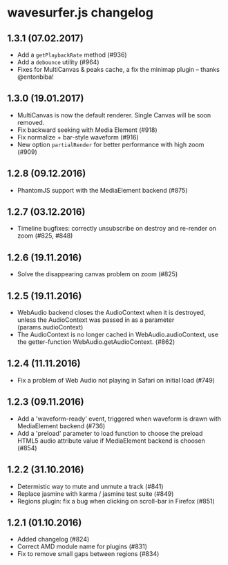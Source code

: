 wavesurfer.js changelog
=======================

1.3.1 (07.02.2017)
------------------
- Add a `getPlaybackRate` method (#936)
- Add a `debounce` utility (#964)
- Fixes for MultiCanvas & peaks cache, a fix the minimap plugin – thanks @entonbiba!

1.3.0 (19.01.2017)
------------------
- MultiCanvas is now the default renderer. Single Canvas will be soon removed.
- Fix backward seeking with Media Element (#918)
- Fix normalize + bar-style waveform (#916)
- New option `partialRender` for better performance with high zoom (#909)

1.2.8 (09.12.2016)
------------------
- PhantomJS support with the MediaElement backend (#875)

1.2.7 (03.12.2016)
------------------
- Timeline bugfixes: correctly unsubscribe on destroy and re-render on zoom (#825, #848)

1.2.6 (19.11.2016)
------------------
- Solve the disappearing canvas problem on zoom (#825)

1.2.5 (19.11.2016)
------------------
- WebAudio backend closes the AudioContext when it is destroyed, unless the AudioContext was passed in as a parameter (params.audioContext)
- The AudioContext is no longer cached in WebAudio.audioContext, use the getter-function WebAudio.getAudioContext. (#862)

1.2.4 (11.11.2016)
------------------
- Fix a problem of Web Audio not playing in Safari on initial load (#749)

1.2.3 (09.11.2016)
------------------

- Add a 'waveform-ready' event, triggered when waveform is drawn with MediaElement backend (#736)
- Add a 'preload' parameter to load function to choose the preload HTML5 audio attribute value if MediaElement backend is choosen (#854)

1.2.2 (31.10.2016)
------------------

- Determistic way to mute and unmute a track (#841)
- Replace jasmine with karma / jasmine test suite (#849)
- Regions plugin: fix a bug when clicking on scroll-bar in Firefox (#851)

1.2.1 (01.10.2016)
------------------

- Added changelog (#824)
- Correct AMD module name for plugins (#831)
- Fix to remove small gaps between regions (#834)
